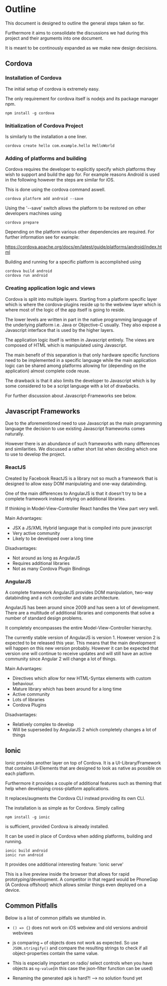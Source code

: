 # Outline

This document is designed to outline the general steps taken so far.

Furthermore it aims to consolidate the discussions we had
during this project and their arguments into one document.

It is meant to be continously expanded as we make new design decisions.

## Cordova

### Installation of Cordova

The initial setup of cordova is extremely easy.

The only requirement for cordova itself is nodejs and its package manager npm.

    npm install -g cordova

### Initialization of Cordova Project

Is similarly to the installation a one liner.

    cordova create hello com.example.hello HelloWorld

### Adding of platforms and building

Cordova requires the developer to explicitly specify which platforms they wish to support and build the app for.
For example reasons Android is used in the following however the steps are similar for iOS.

This is done using the cordova command aswell.

    cordova platform add android --save

Using the '--save' switch allows the platform to be restored on other developers machines using

    cordova prepare

Depending on the platform various other dependencies are required. For further information see for example:

https://cordova.apache.org/docs/en/latest/guide/platforms/android/index.html

Building and running for a specific platform is accomplished using

    cordova build android
    cordova run android

### Creating application logic and views

Cordova is split into multiple layers. Starting from a platform specific layer
which is where the cordova-plugins reside up to the webview layer
which is where most of the logic of the app itself is going to reside.

The lower levels are written in part in the native programming language of the underlying platform
i.e. Java or Objective-C usually. They also expose a Javascript interface that is used by the higher layers.

The application logic itself is written in Javascript entirely.
The views are composed of HTML which is manipulated using Javascript.

The main benefit of this separation is that only hardware specific functions need to be implemented in a specific language
while the main application logic can be shared among platforms allowing for (depending on the application) almost complete code reuse.

The drawback is that it also limits the developer to Javascript which is by some considered to be a script language with a lot of drawbacks.

For further discussion about Javascript-Frameworks see below.

## Javascript Frameworks

Due to the aforementioned need to use Javascript as the main programming language the decision to use existing Javascript frameworks comes naturally.

However there is an abundance of such frameworks with many differences and similarities. We discussed a rather short list when deciding which one to use to develop the project.

### ReactJS

Created by Facebook ReactJS is a library not so much a framework that is designed to allow easy DOM manipulating and one-way databinding.

One of the main differences to AngularJS is that it doesn't try to be a complete framework instead relying on additional libraries.

If thinking in Model-View-Controller React handles the View part very well.

Main Advantages:
 - JSX a JS/XML Hybrid language that is compiled into pure javascript
 - Very active community
 - Likely to be developed over a long time

Disadvantages:
 - Not around as long as AngularJS
 - Requires additional libraries
 - Not as many Cordova Plugin Bindings

### AngularJS

A complete framework AngularJS provides DOM manipulation, two-way databinding and a rich controller and state architecture.

AngularJS has been around since 2009 and has seen a lot of development. There are a multitude of additional libraries and components that solve a number of standard design problems.

It completely encompasses the entire Model-View-Controller hierarchy.

The currently stable version of AngularJS is version 1. However version 2 is expected to be released this year. This means that the main development will happen on this new version probably.
However it can be expected that version one will continue to receive updates and will still have an active community since Angular 2 will change a lot of things.

Main Advantages:
 - Directives which allow for new HTML-Syntax elements with custom behaviour.
 - Mature library which has been around for a long time
 - Active community
 - Lots of libraries
 - Cordova Plugins

Disadvantages:
 - Relatively complex to develop
 - Will be superseded by AngularJS 2 which completely changes a lot of things


## Ionic

Ionic provides another layer on top of Cordova. It is a UI-Library/Framework that contains UI-Elements that are designed to look as native as possible on each platform.

Furthermore it provides a couple of additional features such as theming that help when developing cross-platform applications.

It replaces/augments the Cordova CLI instead providing its own CLI.

The installation is as simple as for Cordova. Simply calling

    npm install -g ionic

 is sufficient, provided Cordova is already installed.

 It can be used in place of Cordova when adding platforms, building and running.

    ionic build android
    ionic run android

 It provides one additional interesting feature: 'ionic serve'

 This is a live preview inside the browser that allows for rapid prototyping/development.
 A competitor in that regard would be PhoneGap (A Cordova offshoot) which allows similar things even deployed on a device.


## Common Pitfalls

Below is a list of common pitfalls we stumbled in.

 - `() => {}` does not work on iOS webview and old versions android webviews
 - js comparing `=` of objects does not work as expected. So use `JSON.stringify()` and compare the resulting strings to check if all object-properties contain the same value.
  - This is especially important on radio/ select controls when you have objects as `ng-value`(in this case the json-filter function can be used)

- Renaming the generated apk is hard?!
  --> no solution found yet

